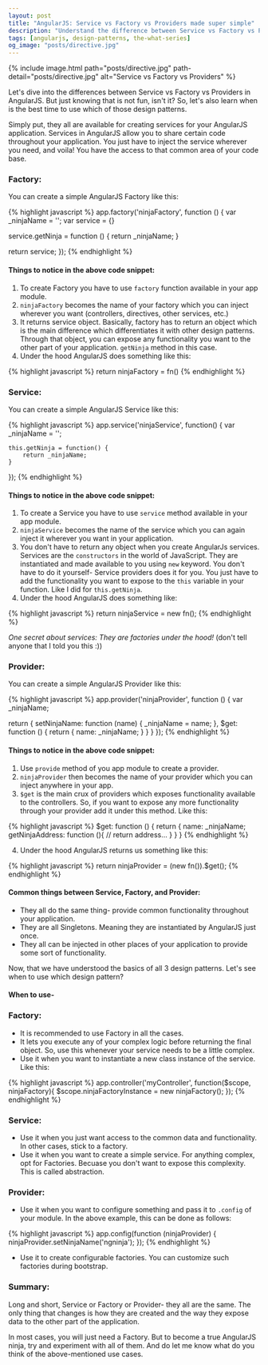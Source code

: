 ```yaml
---
layout: post
title: "AngularJS: Service vs Factory vs Providers made super simple"
description: "Understand the difference between Service vs Factory vs Providers in AngularJS in a super simple terms. And more importantly learn when to use which design pattern."
tags: [angularjs, design-patterns, the-what-series]
og_image: "posts/directive.jpg"
---
```


{% include image.html path="posts/directive.jpg" path-detail="posts/directive.jpg" alt="Service vs Factory vs Providers" %}


Let's dive into the differences between Service vs Factory vs Providers in AngularJS. But just knowing that is not fun, isn't it? So, let's also learn when is the best time to use which of those design patterns.

Simply put, they all are available for creating services for your AngularJS application. Services in AngularJS allow you to share certain code throughout your application. You just have to inject the service wherever you need, and voila! You have the access to that common area of your code base.

### Factory:
You can create a simple AngularJS Factory like this:

{% highlight javascript %}
app.factory('ninjaFactory', function () {
  var _ninjaName = '';
  var service = {}

  service.getNinja = function () {
    return _ninjaName;
  }

  return service;
});
{% endhighlight %}


#### Things to notice in the above code snippet:
1. To create Factory you have to use `factory` function available in your app module.
2. `ninjaFactory` becomes the name of your factory which you can inject wherever you want (controllers, directives, other services, etc.)
3. It returns service object. Basically, factory has to return an object which is the main difference which differentiates it with other design patterns. Through that object, you can expose any functionality you want to the other part of your application. `getNinja` method in this case.
4. Under the hood AngularJS does something like this:

{% highlight javascript %}
return ninjaFactory = fn()
{% endhighlight %}


### Service:
You can create a simple AngularJS Service like this:


{% highlight javascript %}
app.service('ninjaService', function() {
    var _ninjaName = '';

    this.getNinja = function() {
        return _ninjaName;
    }
});
{% endhighlight %}


#### Things to notice in the above code snippet:
1. To create a Service you have to use `service` method available in your app module.
2. `ninjaService` becomes the name of the service which you can again inject it wherever you want in your application.
3. You don't have to return any object when you create AngularJs services. Services are the `constructors` in the world of JavaScript. They are instantiated and made available to you using `new` keyword. You don't have to do it yourself- Service providers does it for you. You just have to add the functionality you want to expose to the `this` variable in your function. Like I did for `this.getNinja`.
4. Under the hood AngularJS does something like:


{% highlight javascript %}
return ninjaService = new fn();
{% endhighlight %}


*One secret about services: They are factories under the hood!*
(don't tell anyone that I told you this :))


### Provider:
You can create a simple AngularJS Provider like this:


{% highlight javascript %}
app.provider('ninjaProvider', function () {
  var _ninjaName;

  return {
    setNinjaName: function (name) {
      _ninjaName = name;
    },
    $get: function () {
      return {
          name: _ninjaName;
      }
    }
  }
});
{% endhighlight %}


#### Things to notice in the above code snippet:
1. Use `provide` method of you app module to create a provider.
2. `ninjaProvider` then becomes the name of your provider which you can inject anywhere in your app.
3. `$get` is the main crux of providers which exposes functionality available to the controllers. So, if you want to expose any more functionality through your provider add it under this method. Like this:


{% highlight javascript %}
$get: function () {
  return {
      name: _ninjaName;
      getNinjaAddress: function (){
          // return address...
      }
  }
}
{% endhighlight %}


4. Under the hood AngularJS returns us something like this:


{% highlight javascript %}
return ninjaProvider = (new fn()).$get();
{% endhighlight %}


#### Common things between Service, Factory, and Provider:
- They all do the same thing- provide common functionality throughout your application.
- They are all Singletons. Meaning they are instantiated by AngularJS just once.
- They all can be injected in other places of your application to provide some sort of functionality.


Now, that we have understood the basics of all 3 design patterns. Let's see when to use which design pattern?

#### When to use-

### Factory:
- It is recommended to use Factory in all the cases.
- It lets you execute any of your complex logic before returning the final object. So, use this whenever your service needs to be a little complex.
- Use it when you want to instantiate a new class instance of the service. Like this:


{% highlight javascript %}
app.controller('myController', function($scope, ninjaFactory){
        $scope.ninjaFactoryInstance = new ninjaFactory();
});
{% endhighlight %}


### Service:
- Use it when you just want access to the common data and functionality. In other cases, stick to a factory.
- Use it when you want to create a simple service. For anything complex, opt for Factories. Becuase you don't want to expose this complexity. This is called abstraction.


### Provider:
- Use it when you want to configure something and pass it to `.config` of your module. In the above example, this can be done as follows:


{% highlight javascript %}
app.config(function (ninjaProvider) {
  ninjaProvider.setNinjaName('ngninja');
});
{% endhighlight %}


- Use it to create configurable factories. You can customize such factories during bootstrap.


### Summary:
Long and short, Service or Factory or Provider- they all are the same. The only thing that changes is how they are created and the way they expose data to the other part of the application.

In most cases, you will just need a Factory. But to become a true AngularJS ninja, try and experiment with all of them. And do let me know what do you think of the above-mentioned use cases.






